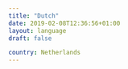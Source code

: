```yaml
---
title: "Dutch"
date: 2019-02-08T12:36:56+01:00
layout: language
draft: false

country: Netherlands
---
```


